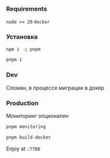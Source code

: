 ### Requirements
``node >= 20``
``docker``

### Установка
```bash
npm i -g pnpm
```
```bash
pnpm i
```

### Dev 
Сломан, в процессе миграции в докер

### Production 
Мониторинг опционален
```bash
pnpm monitoring
```
```bash
pnpm build-docker
```
Enjoy at ``:7788``